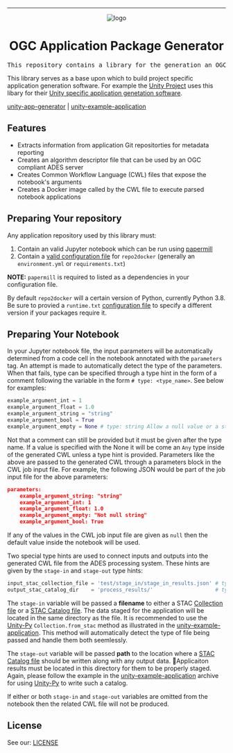 <!-- Header block for project -->
<hr>

<div align="center">

![logo](https://user-images.githubusercontent.com/3129134/163255685-857aa780-880f-4c09-b08c-4b53bf4af54d.png)

<h1 align="center">OGC Application Package Generator</h1>

</div>

<pre align="center">This repository contains a library for the generation an OGC complaint application package from a Jupyter Notebook by parsing its contents and metadata. </pre>

<!-- Header block for project -->

This library serves as a base upon which to build project specific application generation software. For example the [Unity Project](https://github.com/unity-sds/) uses this libary for their [Unity specific application genetation software](https://github.com/unity-sds/unity-app-generator). 

[unity-app-generator](https://github.com/unity-sds/unity-app-generator) |  [unity-example-application](https://github.com/unity-sds/unity-example-application)

## Features

- Extracts information from application Git repositorties for metadata reporting
- Creates an algorithm descriptor file that can be used by an OGC compliant ADES server
- Creates Common Workflow Language (CWL) files that expose the notebook's arguments
- Creates a Docker image called by the CWL file to execute parsed notebook applications

## Preparing Your repository

Any application repository used by this library must:

1. Contain an valid Jupyter notebook which can be run using [papermill](https://papermill.readthedocs.io/en/latest/)
3. Contain a [valid configuration file](https://repo2docker.readthedocs.io/en/latest/config_files.html) for `repo2docker` (generally an `environment.yml` or `requirements.txt`)

**NOTE:** `papermill` is required to listed as a dependencies in your configuration file.

By default `repo2docker` will a certain version of Python, currently Python 3.8. Be sure to provied a `runtime.txt` [configuration file](https://repo2docker.readthedocs.io/en/latest/config_files.html#runtime-txt-specifying-runtimes) to specify a different version if your packages require it.

## Preparing Your Notebook

In your Jupyter notebook file, the input parameters will be automatically determined from a code cell in the notebook annotated with the `parameters` tag. An attempt is made to automatically detect the type of the parameters. When that fails, type can be specified through a type hint in the form of a comment following the variable in the form `# type: <type_name>`. See below for examples:

```py
example_argument_int = 1
example_argument_float = 1.0
example_argument_string = "string"
example_argument_bool = True
example_argument_empty = None # type: string Allow a null value or a string
```

Not that a comment can still be provided but it must be given after the type name. If a value is specified with the None it will be come an `Any` type inside of the generated CWL unless a type hint is provided. Parameters like the above are passed to the generated CWL through a parameters block in the CWL job input file. For example, the following JSON would be part of the job input file for the above parameters:

```json
parameters:
    example_argument_string: "string"
    example_argument_int: 1
    example_argument_float: 1.0
    example_argument_empty: "Not null string"
    example_argument_bool: True
```

If any of the values in the CWL job input file are given as `null` then the default value inside the notebook will be used.

Two special type hints are used to connect inputs and outputs into the generated CWL file from the ADES processing system. These hints are given by the `stage-in` and `stage-out` type hints:

```py
input_stac_collection_file = 'test/stage_in/stage_in_results.json' # type: stage-in
output_stac_catalog_dir    = 'process_results/'                    # type: stage-out
```

The ``stage-in`` variable will be passed a **filename** to either a STAC [Collection file](https://github.com/radiantearth/stac-spec/blob/master/collection-spec/README.md) or a [STAC Catalog file](https://github.com/radiantearth/stac-spec/blob/master/catalog-spec/catalog-spec.md). The data staged for the application will be located in the same directory as the file. It is recommended to use the [Unity-Py](https://pypi.org/project/unity-sds-client/) ``Collection.from_stac`` method as illustrated in the [unity-example-application](https://github.com/unity-sds/unity-example-application). This method will automatically detect the type of file being passed and handle them both seemlessly.

The ``stage-out`` variable will be passed **path** to the location where a [STAC Catalog file](https://github.com/radiantearth/stac-spec/blob/master/catalog-spec/catalog-spec.md) should be written along with any output data. Applicaiton results must be located in this directory for them to be properly staged. Again, please follow the example in the [unity-example-application](https://github.com/unity-sds/unity-example-application) archive for using [Unity-Py](https://pypi.org/project/unity-sds-client/) to write such a catalog.

If either or both ``stage-in`` and ``stage-out`` variables are omitted from the notebook then the related CWL file will not be produced.

## License

See our: [LICENSE](LICENSE)
